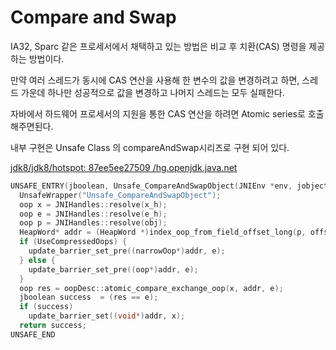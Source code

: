 # Compare and Swap

IA32, Sparc 같은 프로세서에서 채택하고 있는 방법은 비교 후 치환\(CAS\) 명령을 제공하는 방법이다.

만약 여러 스레드가 동시에 CAS 연산을 사용해 한 변수의 값을 변경하려고 하면, 스레드 가운데 하나만 성공적으로 값을 변경하고 나머지 스레드는 모두 실패한다.

자바에서 하드웨어 프로세서의 지원을 통한 CAS 연산을 하려면 Atomic series로 호출해주면된다.

내부 구현은 Unsafe Class 의 compareAndSwap시리즈로 구현 되어 있다.

[jdk8/jdk8/hotspot: 87ee5ee27509 /hg.openjdk.java.net](http://hg.openjdk.java.net/jdk8/jdk8/hotspot/file/87ee5ee27509)

```cpp
UNSAFE_ENTRY(jboolean, Unsafe_CompareAndSwapObject(JNIEnv *env, jobject unsafe, jobject obj, jlong offset, jobject e_h, jobject x_h))
  UnsafeWrapper("Unsafe_CompareAndSwapObject");
  oop x = JNIHandles::resolve(x_h);
  oop e = JNIHandles::resolve(e_h);
  oop p = JNIHandles::resolve(obj);
  HeapWord* addr = (HeapWord *)index_oop_from_field_offset_long(p, offset);
  if (UseCompressedOops) {
    update_barrier_set_pre((narrowOop*)addr, e);
  } else {
    update_barrier_set_pre((oop*)addr, e);
  }
  oop res = oopDesc::atomic_compare_exchange_oop(x, addr, e);
  jboolean success  = (res == e);
  if (success)
    update_barrier_set((void*)addr, x);
  return success;
UNSAFE_END
```


